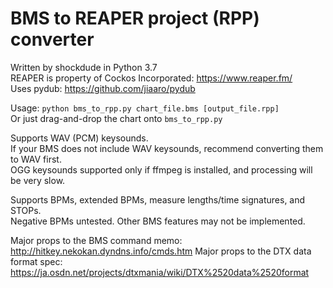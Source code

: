 # BMS to REAPER project (RPP) converter
Written by shockdude in Python 3.7 \
REAPER is property of Cockos Incorporated: https://www.reaper.fm/ \
Uses pydub: https://github.com/jiaaro/pydub

Usage: `python bms_to_rpp.py chart_file.bms [output_file.rpp]` \
Or just drag-and-drop the chart onto `bms_to_rpp.py`

Supports WAV (PCM) keysounds. \
If your BMS does not include WAV keysounds, recommend converting them to WAV first. \
OGG keysounds supported only if ffmpeg is installed, and processing will be very slow.

Supports BPMs, extended BPMs, measure lengths/time signatures, and STOPs. \
Negative BPMs untested. Other BMS features may not be implemented.

Major props to the BMS command memo: http://hitkey.nekokan.dyndns.info/cmds.htm
Major props to the DTX data format spec: https://ja.osdn.net/projects/dtxmania/wiki/DTX%2520data%2520format
